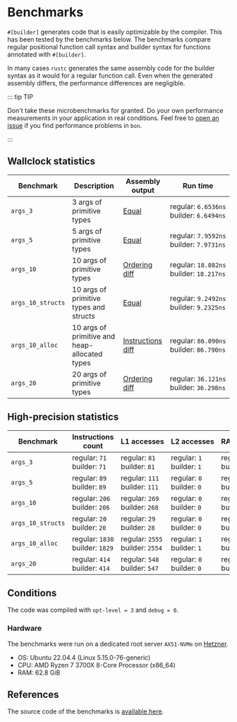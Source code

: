 # Benchmarks

`#[builder]` generates code that is easily optimizable by the compiler. This has been tested by the benchmarks below. The benchmarks compare regular positional function call syntax and builder syntax for functions annotated with `#[builder]`.

In many cases `rustc` generates the same assembly code for the builder syntax as it would for a regular function call. Even when the generated assembly differs, the performance differences are negligible.

::: tip TIP

Don't take these microbenchmarks for granted. Do your own performance measurements in your application in real conditions. Feel free to [open an issue](https://github.com/elastio/bon/issues) if you find performance problems in `bon`.

:::

## Wallclock statistics

| Benchmark         | Description                                   | Assembly output                                      | Run time                                              |
| ----------------- | --------------------------------------------- | ---------------------------------------------------- | ----------------------------------------------------- |
| `args_3`          | 3 args of primitive types                     | [Equal](https://godbolt.org/z/YbTc4xGGY)             | regular:&nbsp;`6.6536ns`<br/>builder:&nbsp;`6.6494ns` |
| `args_5`          | 5 args of primitive types                     | [Equal](https://godbolt.org/z/TM3E7M6b3)             | regular:&nbsp;`7.9592ns`<br/>builder:&nbsp;`7.9731ns` |
| `args_10`         | 10 args of primitive types                    | [Ordering diff](https://godbolt.org/z/1d1fa38co)     | regular:&nbsp;`18.082ns`<br/>builder:&nbsp;`18.217ns` |
| `args_10_structs` | 10 args of primitive types and structs        | [Equal](https://godbolt.org/z/d6nn16E8q)             | regular:&nbsp;`9.2492ns`<br/>builder:&nbsp;`9.2325ns` |
| `args_10_alloc`   | 10 args of primitive and heap-allocated types | [Instructions diff](https://godbolt.org/z/fEMvnWvbc) | regular:&nbsp;`86.090ns`<br/>builder:&nbsp;`86.790ns` |
| `args_20`         | 20 args of primitive types                    | [Ordering diff](https://godbolt.org/z/3czM3h68s)     | regular:&nbsp;`36.121ns`<br/>builder:&nbsp;`36.298ns` |

## High-precision statistics

| Benchmark         | Instructions count                            | L1&nbsp;accesses                              | L2&nbsp;accesses                        | RAM&nbsp;accesses                         |
| ----------------- | --------------------------------------------- | --------------------------------------------- | --------------------------------------- | ----------------------------------------- |
| `args_3`          | regular:&nbsp;`71`<br/>builder:&nbsp;`71`     | regular:&nbsp;`81`<br/>builder:&nbsp;`81`     | regular:&nbsp;`1`<br/>builder:&nbsp;`1` | regular:&nbsp;`10`<br/>builder:&nbsp;`9`  |
| `args_5`          | regular:&nbsp;`89`<br/>builder:&nbsp;`89`     | regular:&nbsp;`111`<br/>builder:&nbsp;`111`   | regular:&nbsp;`0`<br/>builder:&nbsp;`0` | regular:&nbsp;`10`<br/>builder:&nbsp;`10` |
| `args_10`         | regular:&nbsp;`206`<br/>builder:&nbsp;`206`   | regular:&nbsp;`269`<br/>builder:&nbsp;`268`   | regular:&nbsp;`0`<br/>builder:&nbsp;`0` | regular:&nbsp;`20`<br/>builder:&nbsp;`21` |
| `args_10_structs` | regular:&nbsp;`20`<br/>builder:&nbsp;`20`     | regular:&nbsp;`29`<br/>builder:&nbsp;`28`     | regular:&nbsp;`0`<br/>builder:&nbsp;`0` | regular:&nbsp;`5`<br/>builder:&nbsp;`6`   |
| `args_10_alloc`   | regular:&nbsp;`1830`<br/>builder:&nbsp;`1829` | regular:&nbsp;`2555`<br/>builder:&nbsp;`2554` | regular:&nbsp;`1`<br/>builder:&nbsp;`1` | regular:&nbsp;`36`<br/>builder:&nbsp;`36` |
| `args_20`         | regular:&nbsp;`414`<br/>builder:&nbsp;`414`   | regular:&nbsp;`548`<br/>builder:&nbsp;`547`   | regular:&nbsp;`0`<br/>builder:&nbsp;`0` | regular:&nbsp;`46`<br/>builder:&nbsp;`47` |

## Conditions

The code was compiled with `opt-level = 3` and `debug = 0`.

### Hardware

The benchmarks were run on a dedicated root server `AX51-NVMe` on [Hetzner](https://www.hetzner.com/).

- OS: Ubuntu 22.04.4 (Linux 5.15.0-76-generic)
- CPU: AMD Ryzen 7 3700X 8-Core Processor (x86_64)
- RAM: 62.8 GiB

## References

The source code of the benchmarks is [available here](https://github.com/elastio/bon/tree/master/benchmarks).
